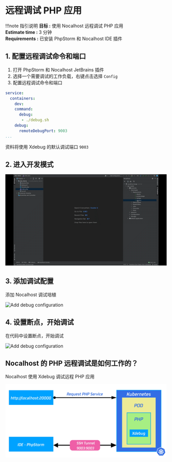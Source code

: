 # 远程调试 PHP 应用

!!!note 指引说明
    **目标 :**  使用 Nocalhost 远程调试 PHP 应用 <br />
    **Estimate time :** 3 分钟<br />
    **Requirements :** 已安装 PhpStorm 和 Nocalhost IDE 插件
     
## 1. 配置远程调试命令和端口

1. 打开 PhpStorm 和 Nocalhost JetBrains 插件
2. 选择一个需要调试的工作负载，右键点击选择 `Config`
3. 配置远程调试命令和端口

```yaml hl_lines="5-8"
service:
  containers:
    dev:
    command:
      debug:
       - ./debug.sh
    debug:
      remoteDebugPort: 9003
...
```
资料将使用 Xdebug 的默认调试端口 `9003`

## 2. 进入开发模式

![Enter development mode](../../assets/images/debug/php-devmode.gif)

## 3. 添加调试配置

添加 Nocalhost 调试培植

![Add debug configuration](../../assets/images/debug/php-add-config.gif)

## 4. 设置断点，开始调试

在代码中设置断点，开始调试

![Add debug configuration](../../assets/images/debug/php-break-debug.gif)

## Nocalhost 的 PHP 远程调试是如何工作的？

Nocalhost 使用 Xdebug 调试远程 PHP 应用

![Add debug configuration](../../assets/images/debug/php-debug.jpg)

